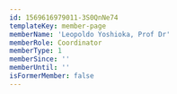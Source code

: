 ```yaml
---
id: 1569616979011-3S0QnNe74
templateKey: member-page
memberName: 'Leopoldo Yoshioka, Prof Dr'
memberRole: Coordinator
memberType: 1
memberSince: ''
memberUntil: ''
isFormerMember: false
---
```


